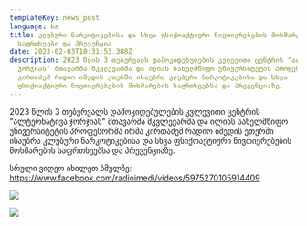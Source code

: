 ```yaml
---
templateKey: news_post
language: ka
title: კლუბური ნარკოტიკებისა და სხვა ფსიქოაქტიური ნივთიერებების მოხმარების
  საფრთხეები და პრევენცია
date: 2023-02-03T10:31:53.388Z
description: 2023 წლის 3 თებერვალს დამოკიდებულების კვლევითი ცენტრის "ალტერნატივა
  ჯორჯიას" მთავარმა მკვლევარმა და ილიას სახელმწიფო უნივერსიტეტის პროფესორმა ირმა
  კირთაძემ რადიო იმედის ეთერში ისაუბრა კლუბური ნარკოტიკებისა და სხვა
  ფსიქოაქტიური ნივთიერებების მოხმარების საფრთხეებსა და პრევენციაზე.
---
```

2023 წლის 3 თებერვალს დამოკიდებულების კვლევითი ცენტრის "ალტერნატივა ჯორჯიას" მთავარმა მკვლევარმა და ილიას სახელმწიფო უნივერსიტეტის პროფესორმა ირმა კირთაძემ რადიო იმედის ეთერში ისაუბრა კლუბური ნარკოტიკებისა და სხვა ფსიქოაქტიური ნივთიერებების მოხმარების საფრთხეებსა და პრევენციაზე.

სრული ვიდეო იხილეთ ბმულზე:  <https://www.facebook.com/radioimedi/videos/5975270105914409>

![](/media/uploads/ირმა1.png)

![](/media/uploads/ირმა.png)

 </div>